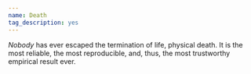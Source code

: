 ```yaml
---
name: Death
tag_description: yes
---
```


*Nobody* has ever escaped the termination of life, physical death. It
is the most reliable, the most reproducible, and, thus, the most
trustworthy empirical result ever.
